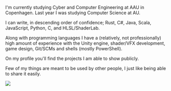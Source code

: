 

<div style="height: auto">
    <p>I'm currently studying Cyber and Computer Engineering at AAU in Copenhagen. Last year I was studying Computer Science at AU.</p>
    <p>I can write, in descending order of confidence; Rust, C#, Java, Scala, JavaScript, Python, C, and HLSL/ShaderLab.<p>
    <p>Along with programming languages I have a (relatively, not professionally) high amount of experience with the Unity engine, shader/VFX development, game design, Git/SCMs and shells (mostly PowerShell).</p>
    <p>On my profile you'll find the projects I am able to show publicly.</p>
    <p>Few of my things are meant to be used by other people, I just like being able to share it easily.</p>
    <img src="https://github-readme-stats.vercel.app/api/top-langs?username=Mikkelens&hide=shaderlab&show_icons=true&locale=en&langs_count=6&layout=compact&theme=github_dark&card_width=1000"/>
</div>
